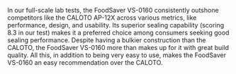 In our full-scale lab tests, the FoodSaver VS-0160 consistently outshone competitors like the CALOTO AP-12X across various metrics, like performance, design, and usability. Its superior sealing capability (scoring 8.3 in our test) makes it a preferred choice among consumers seeking good sealing performance. Despite having a bulkier construction than the CALOTO, the FoodSaver VS-0160 more than makes up for it with great build quality. All this, in addition to being very easy to use, makes the FoodSaver VS-0160 an easy recommendation over the CALOTO.